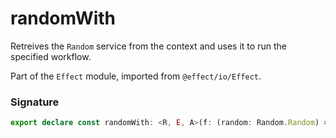 # randomWith

Retreives the `Random` service from the context and uses it to run the
specified workflow.

Part of the `Effect` module, imported from `@effect/io/Effect`.

### Signature

```typescript
export declare const randomWith: <R, E, A>(f: (random: Random.Random) => Effect<R, E, A>) => Effect<R, E, A>
```
